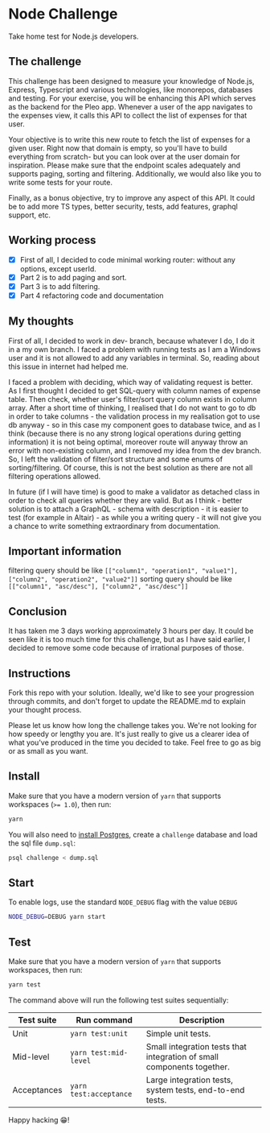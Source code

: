 # Node Challenge

Take home test for Node.js developers.

## The challenge

This challenge has been designed to measure your knowledge of Node.js, Express, Typescript and various technologies, like monorepos, databases and testing. For your exercise, you will be enhancing this API which serves as the backend for the Pleo app. Whenever a user of the app navigates to the expenses view, it calls this API to collect the list of expenses for that user.

Your objective is to write this new route to fetch the list of expenses for a given user. Right now that domain is empty, so you'll have to build everything from scratch- but you can look over at the user domain for inspiration. Please make sure that the endpoint scales adequately and supports paging, sorting and filtering. Additionally, we would also like you to write some tests for your route.

Finally, as a bonus objective, try to improve any aspect of this API. It could be to add more TS types, better security, tests, add features, graphql support, etc. 

## Working process

- [x] First of all, I decided to code minimal working router: without any options, except userId.
- [x] Part 2 is to add paging and sort.
- [x] Part 3 is to add filtering.
- [x] Part 4 refactoring code and documentation

## My thoughts

First of all, I decided to work in dev- branch, because whatever I do, I do it in a my own branch.
I faced a problem with running tests as I am a Windows user and it is not allowed to add any variables in terminal. So, reading about this issue in internet had helped me.

I faced a problem with deciding, which way of validating request is better. As I first thought I decided
to get SQL-query with column names of expense table. Then check, whether user's filter/sort query column exists in column array.
After a short time of thinking, I realised that I do not want to go to db in order to take columns - the validation process in my realisation got to use db anyway - so in this case my component goes to database twice, and as I think (because there is no any strong logical operations during getting information) it is not being optimal, moreover route will anyway throw an error with non-existing column, and I removed my idea from the dev branch.
So, I left the validation of filter/sort structure and some enums of sorting/filtering. Of course, this is not
the best solution as there are not all filtering operations allowed.

In future (if I will have time) is good to make a validator as detached class in order to check all queries whether they are valid.
But as I think - better solution is to attach a GraphQL - schema with description - it is easier to test (for example in Altair) - as while you a writing query - it will not give you a chance to write something extraordinary from documentation.

## Important information

filtering query should be like `[["column1", "operation1", "value1"], ["column2", "operation2", "value2"]]`
sorting query should be like `[["column1", "asc/desc"], ["column2", "asc/desc"]]`

## Conclusion

It has taken me 3 days working approximately 3 hours per day. It could be seen like it is too much time for this challenge, but as I have said earlier, I decided to remove some code because of irrational purposes of those.

## Instructions

Fork this repo with your solution. Ideally, we'd like to see your progression through commits, and don't forget to update the README.md to explain your thought process.

Please let us know how long the challenge takes you. We're not looking for how speedy or lengthy you are. It's just really to give us a clearer idea of what you've produced in the time you decided to take. Feel free to go as big or as small as you want.

## Install

Make sure that you have a modern version of `yarn` that supports workspaces (`>= 1.0`), then run:

```bash
yarn
```

You will also need to [install Postgres](https://www.postgresqltutorial.com/install-postgresql-macos/), create a `challenge` database and load the sql file `dump.sql`:

```bash
psql challenge < dump.sql
```

## Start

To enable logs, use the standard `NODE_DEBUG` flag with the value `DEBUG`

```bash
NODE_DEBUG=DEBUG yarn start
```

## Test

Make sure that you have a modern version of `yarn` that supports workspaces, then run:

```bash
yarn test
```

The command above will run the following test suites sequentially:

| Test suite | Run command | Description |
-------------|-------------|-------------|
| Unit | `yarn test:unit` | Simple unit tests. |
| Mid-level | `yarn test:mid-level` | Small integration tests that integration of small components together.  |
| Acceptances | `yarn test:acceptance` | Large integration tests, system tests, end-to-end tests. |


Happy hacking 😁!
